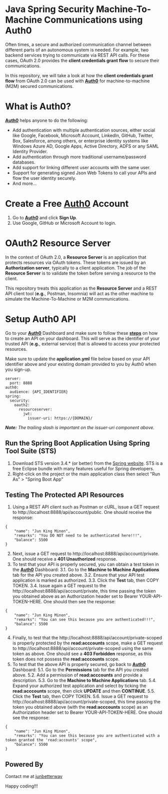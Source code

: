 # Java Spring Security Machine-To-Machine Communications using Auth0

Often times, a secure and authorized communication channel between different parts of an autonomous system is needed. For example, two backend services trying to communicate via REST API calls. For these cases, OAuth 2.0 provides the __client credentials grant flow__ to secure their communications.

In this repository, we will take a look at how the __client credentials grant flow__ from OAuth 2.0 can be used with __[Auth0](https://auth0.com/)__ for machine-to-machine (M2M) secured communications.

# What is Auth0?
__[Auth0](https://auth0.com/)__ helps anyone to do the following:

* Add authentication with multiple authentication sources, either social like Google, Facebook, Microsoft Account, LinkedIn, GitHub, Twitter, Box, Salesforce, among others, or enterprise identity systems like Windows Azure AD, Google Apps, Active Directory, ADFS or any SAML Identity Provider.
* Add authentication through more traditional username/password databases.
* Add support for linking different user accounts with the same user.
* Support for generating signed Json Web Tokens to call your APIs and flow the user identity securely.
* And more...

# Create a Free [Auth0](https://auth0.com/) Account
1. Go to __[Auth0](https://auth0.com/)__ and click __Sign Up__.
2. Use Google, GitHub or Microsoft Account to login.

# OAuth2 Resource Server
In the context of OAuth 2.0, a __Resource Server__ is an application that protects resources via OAuth tokens. These tokens are issued by an __Authorization server__, typically to a client application. The job of the __Resource Server__ is to validate the token before serving a resource to the client.

This repository treats this application as the __Resource Server__ and a REST API client tool (__e.g.__, Postman, Insomnia) will act as the other machine to simulate the Machine-To-Machine or M2M communications.

# Setup Auth0 API

Go to your __[Auth0](https://auth0.com/)__ Dashboard and make sure to follow these __[steps](https://auth0.com/docs/get-started/set-up-apis)__ on how to create an API on your dashboard. This will serve as the identifier of your trusted API (__e.g.__, external service) that is allowed to access your protected resources.

Make sure to update the __application.yml__ file below based on your API identifier above and your existing domain provided to you by Auth0 when you sign-up.

```
server:
  port: 8888
auth0:
  audience: {API_IDENTIFIER}
spring:
  security:
    oauth2:
      resourceserver:
        jwt:
          issuer-uri: https://{DOMAIN}/
```

*__Note:__ The trailing slash is important on the issuer-uri component above.*

## Run the Spring Boot Application Using Spring Tool Suite (STS)
1. Download STS version 3.4.* (or better) from the [Spring website](https://spring.io/tools). STS is a free Eclipse bundle with many features useful for Spring developers.
2. Right-click on the project or the main application class then select "Run As" > "Spring Boot App"

## Testing The Protected API Resources
1. Using a REST API client such as Postman or cURL, issue a GET request to http://localhost:8888/api/account/public. One should receive the response:

```
{
    "name": "Jun King Minon",
    "remarks": "You DO NOT need to be authenticated here!!!",
    "balance": 5500
}
```

2. Next, issue a GET request to http://localhost:8888/api/account/private. One should receive a __401 Unauthorized__ response.
3. To test that your API is properly secured, you can obtain a test token in the __[Auth0](https://auth0.com/)__ Dashboard:
   3.1. Go to the __Machine to Machine Applications__ tab for the API you created above.
   3.2. Ensure that your API test application is marked as authorized.
   3.3. Click the __Test__ tab, then COPY TOKEN.
   3.4. Issue again a GET request to the http://localhost:8888/api/account/private, this time passing the token you obtained above as an Authorization header set to                     Bearer YOUR-API-TOKEN-HERE. One should then see the response:

```
{
    "name": "Jun King Minon",
    "remarks": "You can see this because you are authenticated!!!",
    "balance": 5500
}
```

4. Finally, to test that the http://localhost:8888/api/account/private-scoped is properly protected by the __read:acccounts__ scope, make a GET request to http://localhost:8888/api/account/private-scoped using the same token as above. One should see a __403 Forbidden__ response, as this token does not possess the  __read:acccounts__ scope.
5. To test that the above API is properly secured, go back to __[Auth0](https://auth0.com/)__ Dashboard:
   5.1. Go to the __Permissions__ tab for the API you created above.
   5.2. Add a permission of __read:acccounts__ and provide a description.
   5.3. Go to the __Machine to Machine Applications__ tab.
   5.4. Expand your authorized test application and select by ticking the __read:acccounts__ scope, then click __UPDATE__ and then __CONTINUE__.
   5.5. Click the __Test__ tab, then COPY TOKEN.
   5.6. Issue a GET request to http://localhost:8888/api/account/private-scoped, this time passing the token you obtained above (with the __read:acccounts__ scope) as an 
        Authorization header set to Bearer YOUR-API-TOKEN-HERE. One should see the response:

```
{
    "name": "Jun King Minon",
    "remarks": "You can see this because you are authenticated with a token granted the 'read:accounts' scope",
    "balance": 5500
}
```

## Powered By
Contact me at [junbetterway](mailto:jkpminon12@yahoo.com)

Happy coding!!!
